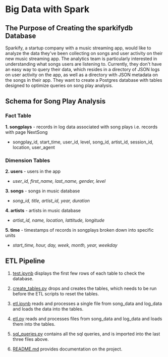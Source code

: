# Big Data with Spark

## The Purpose of Creating the sparkifydb Database

Sparkify, a startup company with a music streaming app, would like to analyze the data they've been collecting on songs and user activity on their new music streaming app. The analytics team is particularly interested in understanding what songs users are listening to. Currently, they don't have an easy way to query their data, which resides in a directory of JSON logs on user activity on the app, as well as a directory with JSON metadata on the songs in their app. They want to create a Postgres database with tables designed to optimize queries on song play analysis.

## Schema for Song Play Analysis

### **Fact Table**
**1. songplays** - records in log data associated with song plays i.e. records with page NextSong
 - songplay_id, start_time, user_id, level, song_id, artist_id, session_id, location, user_agent

### **Dimension Tables**
**2. users** - users in the app
 - *user_id, first_name, last_name, gender, level*

**3. songs** - songs in music database
 - *song_id, title, artist_id, year, duration*

**4. artists** - artists in music database
 - *artist_id, name, location, lattitude, longitude*

**5. time** - timestamps of records in songplays broken down into specific units
 - *start_time, hour, day, week, month, year, weekday*

## ETL Pipeline

1. [test.ipynb](https://github.com/iDataist/Data-Modeling-with-Postgres/blob/master/test.ipynb) displays the first few rows of each table to check the database.

2. [create_tables.py](https://github.com/iDataist/Data-Modeling-with-Postgres/blob/master/create_tables.py) drops and creates the tables, which needs to be run before the ETL scripts to reset the tables.

3. [etl.ipynb](https://github.com/iDataist/Data-Modeling-with-Postgres/blob/master/etl.ipynb) reads and processes a single file from song_data and log_data and loads the data into the tables.

4. [etl.py](https://github.com/iDataist/Data-Modeling-with-Postgres/blob/master/etl.py) reads and processes files from song_data and log_data and loads them into the tables.

5. [sql_queries.py](https://github.com/iDataist/Data-Modeling-with-Postgres/blob/master/sql_queries.py) contains all the sql queries, and is imported into the last three files above.

6. [README.md](https://github.com/iDataist/Data-Modeling-with-Postgres/blob/master/README.md) provides documentation on the project.
